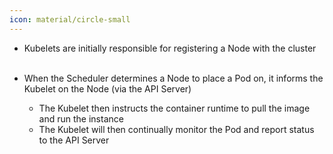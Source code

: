 ```yaml
---
icon: material/circle-small
---
```


- Kubelets are initially responsible for registering a Node with the cluster
<br><br>

- When the Scheduler determines a Node to place a Pod on, it informs the Kubelet on the Node (via the API Server)
    - The Kubelet then instructs the container runtime to pull the image and run the instance
    - The Kubelet will then continually monitor the Pod and report status to the API Server
